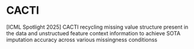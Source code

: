 # CACTI
[ICML Spotlight 2025] CACTI recycling missing value structure present in the data and unstructued feature context information to achieve SOTA imputation accuracy across various missingness conditionss

